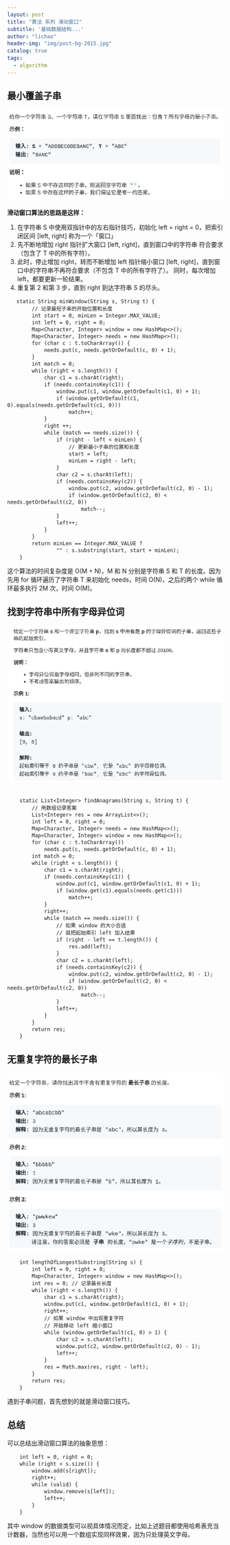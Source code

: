 ```yaml
---
layout: post
title: "算法 系列 滑动窗口"
subtitle: '基础数据结构...'
author: "lichao"
header-img: "img/post-bg-2015.jpg"
catalog: true
tags:
  - algorithm
---
```



## 最小覆盖子串
![algorithm](/img/algorithm/24.png)

**滑动窗⼝算法的思路是这样：**

1. 在字符串 S 中使⽤双指针中的左右指针技巧，初始化 left = right =
0，把索引闭区间 [left, right] 称为⼀个「窗⼝」
2. 先不断地增加 right 指针扩⼤窗⼝ [left, right]，直到窗⼝中的字符串
符合要求（包含了 T 中的所有字符）。
3. 此时，停⽌增加 right，转⽽不断增加 left 指针缩⼩窗⼝ [left,
right]，直到窗⼝中的字符串不再符合要求（不包含 T 中的所有字符了）。
同时，每次增加 left，都要更新⼀轮结果。
4. 重复第 2 和第 3 步，直到 right 到达字符串 S 的尽头。

```
   static String minWindow(String s, String t) {
        // 记录最短⼦串的开始位置和⻓度
        int start = 0, minLen = Integer.MAX_VALUE;
        int left = 0, right = 0;
        Map<Character, Integer> window = new HashMap<>();
        Map<Character, Integer> needs = new HashMap<>();
        for (char c : t.toCharArray()) {
            needs.put(c, needs.getOrDefault(c, 0) + 1);
        }
        int match = 0;
        while (right < s.length()) {
            char c1 = s.charAt(right);
            if (needs.containsKey(c1)) {
                window.put(c1, window.getOrDefault(c1, 0) + 1);
                if (window.getOrDefault(c1, 0).equals(needs.getOrDefault(c1, 0)))
                    match++;
            }
            right ++;
            while (match == needs.size()) {
                if (right - left < minLen) {
                    // 更新最⼩⼦串的位置和⻓度
                    start = left;
                    minLen = right - left;
                }
                char c2 = s.charAt(left);
                if (needs.containsKey(c2)) {
                    window.put(c2, window.getOrDefault(c2, 0) - 1);
                    if (window.getOrDefault(c2, 0) < needs.getOrDefault(c2, 0))
                        match--;
                }
                left++;
            }
        }
        return minLen == Integer.MAX_VALUE ?
                "" : s.substring(start, start + minLen);
    }

```

这个算法的时间复杂度是 O(M + N)，M 和 N 分别是字符串 S 和 T 的⻓度。因为先⽤ for 循环遍历了字符串 T 来初始化 needs，时间 O(N)，之后的两个 while 循环最多执⾏ 2M 次，时间 O(M)。


## 找到字符串中所有字⺟异位词
![algorithm](/img/algorithm/25.png)

```

    static List<Integer> findAnagrams(String s, String t) {
        // ⽤数组记录答案
        List<Integer> res = new ArrayList<>();
        int left = 0, right = 0;
        Map<Character, Integer> needs = new HashMap<>();
        Map<Character, Integer> window = new HashMap<>();
        for (char c : t.toCharArray())
            needs.put(c, needs.getOrDefault(c, 0) + 1);
        int match = 0;
        while (right < s.length()) {
            char c1 = s.charAt(right);
            if (needs.containsKey(c1)) {
                window.put(c1, window.getOrDefault(c1, 0) + 1);
                if (window.get(c1).equals(needs.get(c1)))
                    match++;
            }
            right++;
            while (match == needs.size()) {
                // 如果 window 的⼤⼩合适
                // 就把起始索引 left 加⼊结果
                if (right - left == t.length()) {
                    res.add(left);
                }
                char c2 = s.charAt(left);
                if (needs.containsKey(c2)) {
                    window.put(c2, window.getOrDefault(c2, 0) - 1);
                    if (window.getOrDefault(c2, 0) < needs.getOrDefault(c2, 0))
                        match--;
                }
                left++;
            }
        }
        return res;
    }

```

## ⽆重复字符的最⻓⼦串

![algorithm](/img/algorithm/26.png)

```
    int lengthOfLongestSubstring(String s) {
        int left = 0, right = 0;
        Map<Character, Integer> window = new HashMap<>();
        int res = 0; // 记录最⻓⻓度
        while (right < s.length()) {
            char c1 = s.charAt(right);
            window.put(c1, window.getOrDefault(c1, 0) + 1);
            right++;
            // 如果 window 中出现重复字符
            // 开始移动 left 缩⼩窗⼝
            while (window.getOrDefault(c1, 0) > 1) {
                char c2 = s.charAt(left);
                window.put(c2, window.getOrDefault(c2, 0) - 1);
                left++;
            }
            res = Math.max(res, right - left);
        }
        return res;
    }
```

遇到⼦串问题，⾸先想到的就是滑动窗⼝技巧。


## 总结
可以总结出滑动窗⼝算法的抽象思想：
```
    int left = 0, right = 0;
    while (right < s.size()) {
        window.add(s[right]);
        right++;
        while (valid) {
            window.remove(s[left]);
            left++;
        }
    }
```

其中 window 的数据类型可以视具体情况⽽定，⽐如上述题⽬都使⽤哈希表充当计数器，当然也可以⽤⼀个数组实现同样效果，因为只处理英⽂字⺟。